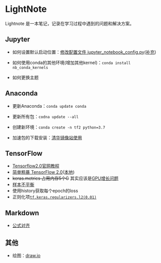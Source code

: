 # LightNote

Lightnote 是一本笔记，记录在学习过程中遇到的问题和解决方案。



## Jupyter

- 如何设置默认启动位置：[修改配置文件 jupyter_notebook_config.py](https://www.cnblogs.com/xxtalhr/p/10841241.html)([补充](https://blog.csdn.net/qq_42711359/article/details/98305578))

- 如何使用conda的其他环境(增加其他kernel)：`conda install nb_conda_kernels`

- 如何更换主题



## Anaconda

- 更新Anaconda：`conda update conda`

- 更新所有包：`codna update --all`

- 创建新环境：`conda create -n tf2 python=3.7`

- 加速包的下载安装：[清华镜像站使用](https://mirror.tuna.tsinghua.edu.cn/help/anaconda/)



## TensorFlow

- [Tensorflow2.0官网教程](https://tensorflow.google.cn/tutorials/)
- [简单粗暴 TensorFlow 2.0](https://tf.wiki/)([本地](E:\GitHub\tensorflow-handbook\docs\index.html))
- ~~keras.metrics 占用内存5个G~~ 其实应该是[GPU增长问题](https://tensorflow.google.cn/guide/gpu#limiting_gpu_memory_growth)
- [样本不平衡]( https://tensorflow.google.cn/tutorials/structured_data/imbalanced_data?hl=en )
- 使用history获取每个epoch的loss
- 正则化项[`tf.keras.regularizers.l2(0.01)`]( https://tensorflow.google.cn/guide/keras/overview?hl=en#configure_the_layers )

## Markdown

- [公式对齐](https://blog.csdn.net/bendanban/article/details/77336206)

## 其他

- 绘图：[draw.io](https://draw.io)